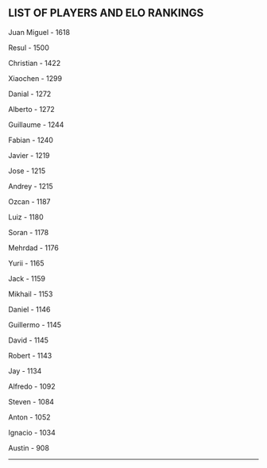 ## LIST OF PLAYERS AND ELO RANKINGS


Juan Miguel - 1618


Resul - 1500


Christian - 1422


Xiaochen - 1299


Danial - 1272


Alberto - 1272


Guillaume - 1244


Fabian - 1240


Javier - 1219


Jose - 1215


Andrey - 1215


Ozcan - 1187


Luiz - 1180


Soran - 1178


Mehrdad - 1176


Yurii - 1165


Jack - 1159


Mikhail - 1153


Daniel - 1146


Guillermo - 1145


David - 1145


Robert - 1143


Jay - 1134


Alfredo - 1092


Steven - 1084


Anton - 1052


Ignacio - 1034


Austin - 908



--------------------------------------------------------------
